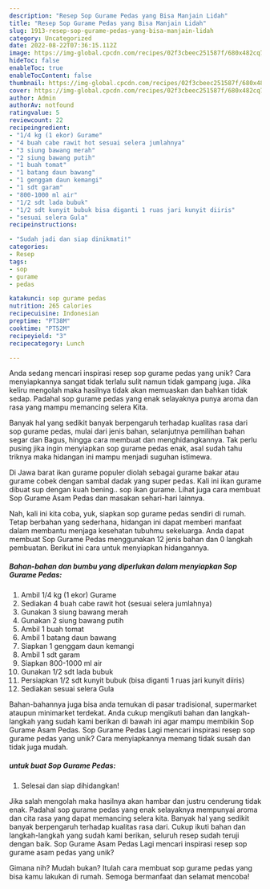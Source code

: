 ```yaml
---
description: "Resep Sop Gurame Pedas yang Bisa Manjain Lidah"
title: "Resep Sop Gurame Pedas yang Bisa Manjain Lidah"
slug: 1913-resep-sop-gurame-pedas-yang-bisa-manjain-lidah
category: Uncategorized
date: 2022-08-22T07:36:15.112Z
image: https://img-global.cpcdn.com/recipes/02f3cbeec251587f/680x482cq70/sop-gurame-pedas-foto-resep-utama.jpg
hideToc: false
enableToc: true
enableTocContent: false
thumbnail: https://img-global.cpcdn.com/recipes/02f3cbeec251587f/680x482cq70/sop-gurame-pedas-foto-resep-utama.jpg
cover: https://img-global.cpcdn.com/recipes/02f3cbeec251587f/680x482cq70/sop-gurame-pedas-foto-resep-utama.jpg
author: Admin
authorAv: notfound
ratingvalue: 5
reviewcount: 22
recipeingredient:
- "1/4 kg (1 ekor) Gurame"
- "4 buah cabe rawit hot sesuai selera jumlahnya"
- "3 siung bawang merah"
- "2 siung bawang putih"
- "1 buah tomat"
- "1 batang daun bawang"
- "1 genggam daun kemangi"
- "1 sdt garam"
- "800-1000 ml air"
- "1/2 sdt lada bubuk"
- "1/2 sdt kunyit bubuk bisa diganti 1 ruas jari kunyit diiris"
- "sesuai selera Gula"
recipeinstructions:

- "Sudah jadi dan siap dinikmati!"
categories:
- Resep
tags:
- sop
- gurame
- pedas

katakunci: sop gurame pedas 
nutrition: 265 calories
recipecuisine: Indonesian
preptime: "PT38M"
cooktime: "PT52M"
recipeyield: "3"
recipecategory: Lunch

---
```





Anda sedang mencari inspirasi resep sop gurame pedas yang unik? Cara menyiapkannya sangat tidak terlalu sulit namun tidak gampang juga. Jika keliru mengolah maka hasilnya tidak akan memuaskan dan bahkan tidak sedap. Padahal sop gurame pedas yang enak selayaknya punya aroma dan rasa yang mampu memancing selera Kita.





Banyak hal yang sedikit banyak berpengaruh terhadap kualitas rasa dari sop gurame pedas, mulai dari jenis bahan, selanjutnya pemilihan bahan segar dan Bagus, hingga cara membuat dan menghidangkannya. Tak perlu pusing jika ingin menyiapkan sop gurame pedas enak,      asal sudah tahu triknya maka hidangan ini mampu menjadi suguhan istimewa.














Di Jawa barat ikan gurame populer diolah sebagai gurame bakar atau gurame cobek dengan sambal dadak yang super pedas. Kali ini ikan gurame dibuat sup dengan kuah bening.. sop ikan gurame. Lihat juga cara membuat Sop Gurame Asam Pedas dan masakan sehari-hari lainnya.






Nah, kali ini kita coba, yuk, siapkan sop gurame pedas sendiri di rumah. Tetap berbahan yang sederhana, hidangan ini dapat memberi manfaat dalam membantu menjaga kesehatan tubuhmu sekeluarga. Anda dapat membuat Sop Gurame Pedas menggunakan 12 jenis bahan dan 0 langkah pembuatan. Berikut ini cara untuk menyiapkan hidangannya.

<!--inarticleads1-->

##### Bahan-bahan dan bumbu yang diperlukan dalam menyiapkan Sop Gurame Pedas:

1. Ambil 1/4 kg (1 ekor) Gurame
1. Sediakan 4 buah cabe rawit hot (sesuai selera jumlahnya)
1. Gunakan 3 siung bawang merah
1. Gunakan 2 siung bawang putih
1. Ambil 1 buah tomat
1. Ambil 1 batang daun bawang
1. Siapkan 1 genggam daun kemangi
1. Ambil 1 sdt garam
1. Siapkan 800-1000 ml air
1. Gunakan 1/2 sdt lada bubuk
1. Persiapkan 1/2 sdt kunyit bubuk (bisa diganti 1 ruas jari kunyit diiris)
1. Sediakan sesuai selera Gula


Bahan-bahannya juga bisa anda temukan di pasar tradisional, supermarket ataupun minimarket terdekat. Anda cukup mengikuti bahan dan langkah-langkah yang sudah kami berikan di bawah ini agar mampu membikin Sop Gurame Asam Pedas. Sop Gurame Pedas Lagi mencari inspirasi resep sop gurame pedas yang unik? Cara menyiapkannya memang tidak susah dan tidak juga mudah. 

<!--inarticleads2-->

#####  untuk buat Sop Gurame Pedas:


1. Selesai dan siap dihidangkan!

Jika salah mengolah maka hasilnya akan hambar dan justru cenderung tidak enak. Padahal sop gurame pedas yang enak selayaknya mempunyai aroma dan cita rasa yang dapat memancing selera kita. Banyak hal yang sedikit banyak berpengaruh terhadap kualitas rasa dari. Cukup ikuti bahan dan langkah-langkah yang sudah kami berikan, seluruh resep sudah teruji dengan baik. Sop Gurame Asam Pedas Lagi mencari inspirasi resep sop gurame asam pedas yang unik? 

Gimana nih? Mudah bukan? Itulah cara membuat sop gurame pedas yang bisa kamu lakukan di rumah. Semoga bermanfaat dan selamat mencoba!
